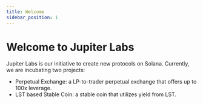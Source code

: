 ```yaml
---
title: Welcome
sidebar_position: 1
---
```


# Welcome to Jupiter Labs

Jupiter Labs is our initiative to create new protocols on Solana. Currently, we are incubating two projects:

* Perpetual Exchange: a LP-to-trader perpetual exchange that offers up to 100x leverage.
* LST based Stable Coin: a stable coin that utilizes yield from LST.
